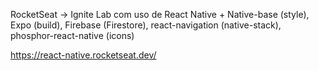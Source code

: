 RocketSeat -> Ignite Lab com uso de React Native + Native-base (style), Expo (build), Firebase (Firestore), react-navigation (native-stack), phosphor-react-native (icons)

https://react-native.rocketseat.dev/

